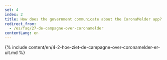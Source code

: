```yaml
---
set: 4
index: 2
title: How does the government communicate about the CoronaMelder app?
redirect_from: 
  - /es/faq/27-de-campagne-over-coronamelder
contentLang: en
---
```

{% include content/en/4-2-hoe-ziet-de-campagne-over-coronamelder-er-uit.md %}
